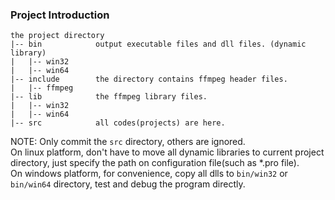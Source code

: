 ### Project Introduction

```
the project directory
|-- bin            output executable files and dll files. (dynamic library)
|   |-- win32
|   |-- win64
|-- include        the directory contains ffmpeg header files.
|   |-- ffmpeg
|-- lib            the ffmpeg library files.
|   |-- win32
|   |-- win64
|-- src            all codes(projects) are here.
```

NOTE: Only commit the `src` directory, others are ignored.  
On linux platform, don't have to move all dynamic libraries to current project directory,
just specify the path on configuration file(such as *.pro file).  
On windows platform, for convenience, copy all dlls to `bin/win32` or `bin/win64` directory, 
test and debug the program directly.